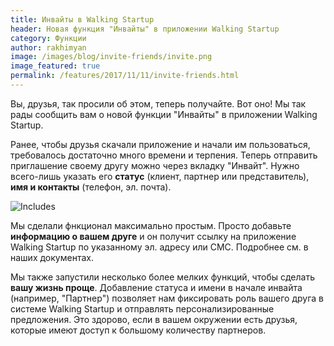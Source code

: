 ```yaml
---
title: Инвайты в Walking Startup
header: Новая функция "Инвайты" в приложении Walking Startup
category: Функции
author: rakhimyan
image: /images/blog/invite-friends/invite.png
image_featured: true
permalink: /features/2017/11/11/invite-friends.html
---
```

Вы, друзья, так просили об этом, теперь получайте. Вот оно! Мы так рады сообщить вам о новой функции "Инвайты" в приложении Walking Startup. 

Ранее, чтобы друзья скачали приложение и начали им пользоваться, требовалось достаточно много времени и терпения. Теперь отправить приглашение своему другу можно через вкладку "Инвайт". Нужно всего-лишь указать его __статус__ (клиент, партнер или представитель), __имя и контакты__ (телефон, эл. почта).

![Includes](/img/blog/invite-fiends/invite.png)

Мы сделали фнкционал максимально простым. Просто добавьте __информацию о вашем друге__ и он получит ссылку на приложение Walking Startup по указанному эл. адресу или СМС. Подробнее см. в наших документах.

Мы также запустили несколько более мелких функций, чтобы сделать __вашу жизнь проще__. Добавление статуса и имени в начале инвайта (например, "Партнер") позволяет нам фиксировать роль вашего друга в системе Walking Startup и отправлять персонализированные предложения. Это здорово, если в вашем окружении есть друзья, которые имеют доступ к большому количеству партнеров.
